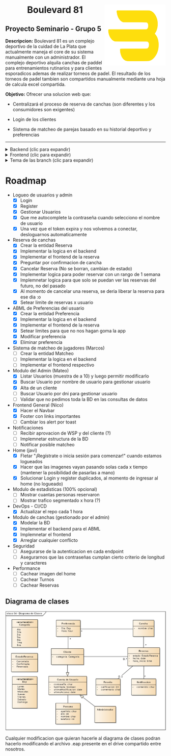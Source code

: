 <div align="center">

<img style="float: right; height: 192px; width: 192px;" src="https://github.com/mateolafalce/seminario/blob/main/frontend/public/logo(Facha).svg"/>

# Boulevard 81

</div>

## Proyecto Seminario - Grupo 5

**Descripcion:** Boulevard 81 es un complejo deportivo de la cuidad de La Plata que actualmente maneja el core de su sistema manualmente con un administrador. El complejo deportivo alquila canchas de paddel para entrenamientos rutinarios y para clientes esporadicos ademas de realizar torneos de padel. El resultado de los torneos de padel tambien son compartidos manualmente mediante una hoja de calcula excel compartida.

**Objetivo:** Ofrecer una solucion web que: 

+ Centralizará el proceso de reserva de canchas (son diferentes y los consumidores son exigentes)

+ Login de los clientes

+ Sistema de matcheo de parejas basado en su historial deportivo y preferencias

---

<details>
<summary>Backend (clic para expandir)</summary>

## Backend

```bash
sudo apt update
sudo apt install python3-pip
```

```bash
cd backend/FastAPI/
```

```bash
python3 -m venv .venv && source .venv/bin/activate
´´´´version para windows ##revisar que parece que no conecta correctamente
python -m venv .venv && .venv\Scripts\activate 
```

Descargar algunas dependencias

```bash
pip install uvicorn && pip install "fastapi[all]" && pip install python-jose && pip install passlib && pip install pymongo && pip install pytz
```

Ejecutar el servidor

```bash
uvicorn main:app --reload
```

</details>

<details>
<summary>Frontend (clic para expandir)</summary>

## Frontend

Instalar [Node.js](https://nodejs.org/es/download)

```bash
cd frontend
```

```bash
npm install react-router-dom three @react-three/fiber @react-three/drei react-icons framer-motion react-toastify

```

```bash
npm run dev
```
</details>

<details>
<summary>Tema de las branch (clic para expandir)</summary>

## Tema de las branch

Antes de hacer un commit a main con todos los cambios y funcionalidades hechas, podemos trabajar en las ramas o branches.

En este repositorio esta la rama develop (backend) y la rama frontend (frontend).

Si quiero trabajar en la rama frontend que tengo que hacer?

```bash
git switch frontend
```

Haces los cambios. Luego:

```bash
git add . && git commit -m "Actualizar README.md" && git push origin frontend
```

Vas a GitHub y hacés clic en las ramas y le das a Crear pull request (PR) para fusionarla con main.

¿Que pasa si un compañero hizo un commit y por lo tanto, tengo una version "vieja" del codigo?

En ese caso, nos tenemos que traer lo nuevo del repo:

```bash
git fetch --all && git pull
```

=======
Tu repo local es como una copia del repositorio remoto. Si un compañero sube cambios (`git push`), esos commits **no se reflejan automáticamente** en tu repo local. Entonces:

- Tu copia del código está desactualizada.
- No ves los nuevos commits hasta que **sincronizás** con el remoto.

---

## ¿Cómo me traigo lo nuevo del repo?

Primero, necesitás traer los últimos cambios del servidor. Para eso se usa:

```bash
git fetch --all
```

Esto **descarga** toda la información nueva (commits, ramas, etc) **pero no modifica tu código actual ni cambia la rama en la que estás trabajando**.

> Es como preguntar "¿Qué hay de nuevo?" sin tocar nada todavía.

---

## ¿Cómo aplico esos cambios en mi código?

Si querés **actualizar tu rama actual con los nuevos cambios**, podés hacer:

```bash
git pull --rebase
```

Esto hace dos cosas:
1. **`fetch`**: Se trae los cambios nuevos desde el repo remoto.
2. **`rebase`**: Coloca tus cambios *encima* de los nuevos commits del remoto.

---

## ¿Por qué usar `--rebase`?

Porque `--rebase`:

- Mantiene el historial **más limpio** (sin merges innecesarios).
- Evita commits como `Merge branch 'main' of origin...`.

Ejemplo práctico:

Supongamos:
- Tu rama local `main` tiene un commit `A`.
- En el remoto, alguien ya subió `B` y `C`.

Cuando hacés:

```bash
git pull --rebase
```

Git va a:

1. Traer `B` y `C`.
2. "Quitar" temporalmente tu `A`.
3. Aplicar `B` y `C`.
4. Luego "volver a poner" tu `A`, pero ahora encima de `C`.

Entonces el orden final será: `B -> C -> A`.

Para ver las ramas del proyecto pueden ejecutar:

```bash
git branch
```
```

### Volver un commit atras

Si en un commit cometemos algun error o simplemente lo queremos borrar los cambios aplicados, podemos hacer esto:

```bash
git log
```

Para obtener el HASH del commit que queremos eliminar, y luego:

```bash
git reverse HASH
```
Una vez hecho esto, los cambios hechos se revertiran.

</details>

# Roadmap

* Logueo de usuarios y admin
   * [x] Login
   * [x] Register
   * [x] Gestionar Usuarios
   * [x] Que me autocomplete la contraseña cuando selecciono el nombre de usuario
   * [x] Una vez que el token expira y nos volvemos a conectar, desloguarnos automaticamente
* Reserva de canchas
  * [x] Crear la entidad Reserva
  * [x] Implementar la logica en el backend
  * [x] Implementar el frontend de la reserva
  * [x] Preguntar por confirmacion de cancha
  * [x] Cancelar Reserva (No se borran, cambian de estado)
  * [x] Implementar logica para poder reservar con un rango de 1 semana
  * [x] Implemnetar logica para que solo se puedan ver las reservas del futuro, no del pasado
  * [x] Al momento de cancelar una reserva, se deria liberar la reserva para ese dia :o
  * [x] Setear limite de reservas x usuario
* ABML de Preferencias del usuario
  * [x] Crear la entidad Preferencia
  * [x] Implementar la logica en el backend
  * [x] Implementar el frontend de la reserva
  * [x] Setear limites para que no nos hagan goma la app
  * [x] Modificar preferencia
  * [x] Eliminar preferencia
* Sistema de matcheo de jugadores (Marcos)
  * [ ] Crear la entidad Matcheo
  * [ ] Implementar la logica en el backend
  * [ ] Implementar el frontend respectivo
* Modulo del Admin (Mateo)
  * [x] Listar Usuarios (muestra de a 10)  y luego permitir modificarlo
  * [x] Buscar Usuario por nombre de usuario para gestionar usuario
  * [x] Alta de un cliente
  * [ ] Buscar Usuario por dni para gestionar usuario
  * [ ] Validar que no pedimos toda la BD en las consultas de datos
* Frontend General (Nico)
  * [x] Hacer el Navbar
  * [x] Footer con links importantes
  * [ ] Cambiar los alert por toast
* Notificaciones
  * [ ] Recibir aprovacion de WSP y del cliente (?)
  * [ ] Implemnetar estructura de la BD
  * [ ] Notificar posible matcheo
* Home (javi)
  * [x] Fletar "¡Regístrate o inicia sesión para comenzar!" cuando estamos logueados
  * [x] Hacer que las imagenes vayan pasando solas cada x tiempo (mantener la posibilidad de pasarlas a mano)
  * [x] Solucionar Login y register duplicados, al momento de ingresar al home (no logueado)
* Modulo de estadisticas (100% opcional)
  * [ ] Mostrar cuantas personas reservaron
  * [ ] Mostrar trafico segmentado x hora (?)
* DevOps - CI/CD
  * [x] Actualizar el repo cada 1 hora
* Modulo de canchas (gestionado por el admin)
  * [x] Modelar la BD 
  * [x] Implementar el backend para el ABML
  * [x] Implemnetar el frontend
  * [x] Arreglar cualquier conflicto
* Seguridad
  * [ ] Asegurarse de la autenticacion en cada endpoint
  * [ ] Asegurarnos que las contraseñas cumplan cierto criterio de longitud y caracteres
* Performance
  * [ ] Cachear imagen del home
  * [ ] Cachear Turnos
  * [ ] Cachear Reservas

## Diagrama de clases

<div align="center">

![diagrama de clases](imagenes/diagramaClases.png)

</div>

Cualquier modificacion que quieran hacerle al diagrama de clases podran hacerlo modificando el archivo .eap presente en el drive compartido entre nosotros.
